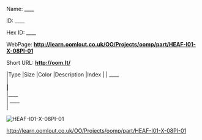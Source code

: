 

 
Name: ____

ID: ____

Hex ID: ____

WebPage: __http://learn.oomlout.co.uk/OO/Projects/oomp/part/HEAF-I01-X-08PI-01__

Short URL: __http://oom.lt/__


|Type   |Size   |Color   |Description   |Index   |
| ____ <br>  | ____<br>   |____<br>    |____<br>    | ____<br>  |


![HEAF-I01-X-08PI-01](http://oomlout.com/oomp-gen/parts/HEAF-I01-X-08PI-01/HEAF-I01-X-08PI-01_420.jpg)


 http://learn.oomlout.co.uk/OO/Projects/oomp/part/HEAF-I01-X-08PI-01

